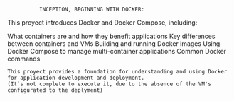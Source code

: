               INCEPTION, BEGINNING WITH DOCKER:
              
This proyect introduces Docker and Docker Compose, including:

What containers are and how they benefit applications
Key differences between containers and VMs
Building and running Docker images
Using Docker Compose to manage multi-container applications
Common Docker commands

    This proyect provides a foundation for understanding and using Docker for application development and deployment.
    (It`s not complete to execute it, due to the absence of the VM's configurated to the deplyment)
